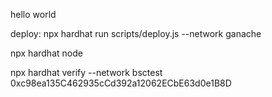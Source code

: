 hello world

deploy:
npx hardhat run scripts/deploy.js --network ganache


npx hardhat node

npx hardhat verify --network bsctest 0xc98ea135C462935cCd392a12062ECbE63d0e1B8D